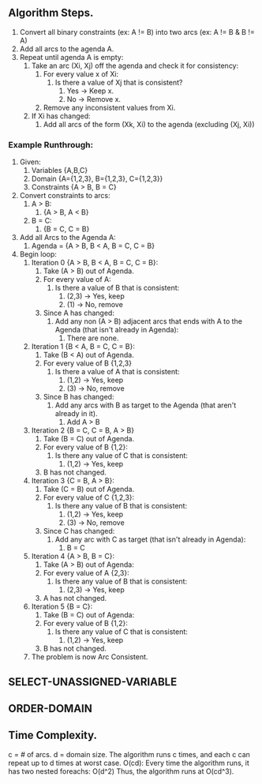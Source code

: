 ## Algorithm Steps.
1. Convert all binary constraints (ex: A != B) into two arcs (ex: A != B & B != A)
2. Add all arcs to the agenda A.
3. Repeat until agenda A is empty:
	1. Take an arc (Xi, Xj) off the agenda and check it for consistency:
		1. For every value x of Xi:
			1. Is there a value of Xj that is consistent?
				1. Yes -> Keep x.
				2. No -> Remove x.
		2. Remove any inconsistent values from Xi.
	3. If Xi has changed:
		1. Add all arcs of the form (Xk, Xi) to the agenda (excluding (Xj, Xi))
### Example Runthrough:
1. Given:
	1. Variables {A,B,C}
	2. Domain {A={1,2,3}, B={1,2,3}, C={1,2,3}}
	3. Constraints {A > B, B = C}
2. Convert constraints to arcs:
	1. A > B:
		1. {A > B, A < B}
	2. B = C:
		1. {B = C, C = B}
3. Add all Arcs to the Agenda A:
	1. Agenda = {A > B, B < A, B = C, C = B}
4. Begin loop:
	1. Iteration 0 {A > B, B < A, B = C, C = B}:
		1. Take (A > B) out of Agenda.
		2. For every value of A:
			1. Is there a value of B that is consistent:
				1. (2,3) -> Yes, keep
				2. (1) -> No, remove
		3. Since A has changed:
			1. Add any non (A > B) adjacent arcs that ends with A to the Agenda (that isn't already in Agenda):
				1. There are none.
	2. Iteration 1 {B < A, B = C, C = B}:
		1. Take (B < A) out of Agenda.
		2. For every value of B {1,2,3}
			1. Is there a value of A that is consistent:
				1. (1,2) -> Yes, keep
				2. (3) -> No, remove
		4. Since B has changed:
			1. Add any arcs with B as target to the Agenda (that aren't already in it).
				1. Add A > B
	3. Iteration 2 {B = C, C = B, A > B}
		1. Take (B = C) out of Agenda.
		2. For every value of B {1,2}:
			1. Is there any value of C that is consistent:
				1. (1,2) -> Yes, keep
		4. B has not changed.
	4. Iteration 3 {C = B, A > B}:
		1. Take (C = B) out of Agenda.
		2. For every value of C {1,2,3}:
			1. Is there any value of B that is consistent:
				1. (1,2) -> Yes, keep
				2. (3) -> No, remove
		4. Since C has changed:
			1. Add any arc with C as target (that isn't already in Agenda):
				1. B = C
	5. Iteration 4 {A > B, B = C}:
		1. Take (A > B) out of Agenda:
		2. For every value of A {2,3}:
			1. Is there any value of B that is consistent:
				1. (2,3) -> Yes, keep
		4. A has not changed.
	6. Iteration 5 {B = C}:
		1. Take (B = C) out of Agenda:
		2. For every value of B {1,2}:
			1. Is there any value of C that is consistent:
				1. (1,2) -> Yes, keep
		3. B has not changed.
	7. The problem is now Arc Consistent.
## SELECT-UNASSIGNED-VARIABLE

## ORDER-DOMAIN

## Time Complexity.
c = # of arcs.
d = domain size.
The algorithm runs c times, and each c can repeat up to d times at worst case. O(cd):
	Every time the algorithm runs, it has two nested foreachs: O(d^2)
Thus, the algorithm runs at O(cd^3).